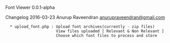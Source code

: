 Font Viewer 0.0.1-alpha

Changelog
 2016-03-23 Anurup Raveendran <anurupraveendran@gmail.com>

      * upload_font.php : Upload font archives(currently - zip files) 
                          View files uploaded [ Relevant & Non Relevant ]
                          Choose which font files to process and store




